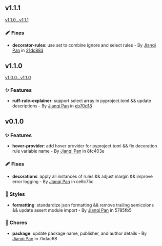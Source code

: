 ## v1.1.1

[v1.1.0...v1.1.1](https://github.com/Jannchie/ruff-ignore-explainer/compare/v1.1.0...v1.1.1)

### :adhesive_bandage: Fixes

- **decorator-rules**: use set to combine ignore and select rules - By [Jianqi Pan](mailto:jannchie@gmail.com) in [21dc883](https://github.com/Jannchie/ruff-ignore-explainer/commit/21dc883)

## v1.1.0

[v1.0.0...v1.1.0](https://github.com/Jannchie/ruff-ignore-explainer/compare/v1.0.0...v1.1.0)

### :sparkles: Features

- **ruff-rule-explainer**: support select array in pyproject.toml && update descriptions - By [Jianqi Pan](mailto:jannchie@gmail.com) in [eb70d18](https://github.com/Jannchie/ruff-ignore-explainer/commit/eb70d18)

## v0.1.0

### :sparkles: Features

- **hover-provider**: add hover provider for pyproject.toml && fix decoration rule variable name - By [Jianqi Pan](mailto:jannchie@gmail.com) in 8fc403e

### :adhesive_bandage: Fixes

- **decorations**: apply all instances of rules && adjust margin && improve error logging - By [Jianqi Pan](mailto:jannchie@gmail.com) in ce6c75c

### :lipstick: Styles

- **formatting**: standardize json formatting && remove trailing semicolons && update assert module import - By [Jianqi Pan](mailto:jannchie@gmail.com) in 5785fb5

### :wrench: Chores

- **package**: update package name, publisher, and author details - By [Jianqi Pan](mailto:jannchie@gmail.com) in 7bdac68
